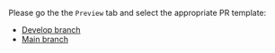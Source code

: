 Please go the the `Preview` tab and select the appropriate PR template:

* [Develop branch](?expand=1&template=develop-template.md)
* [Main branch](?expand=1&template=main-template.md)
